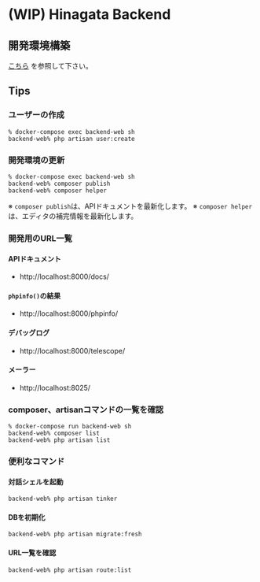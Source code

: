 # (WIP) Hinagata Backend

## 開発環境構築

[こちら](https://github.com/PaykeDeveloper/payke-hinagata/blob/main/README.md) を参照して下さい。

## Tips

### ユーザーの作成

```shell
% docker-compose exec backend-web sh
backend-web% php artisan user:create
```

### 開発環境の更新

```shell
% docker-compose exec backend-web sh
backend-web% composer publish
backend-web% composer helper
```

※ `composer publish`は、APIドキュメントを最新化します。 ※ `composer helper`は、エディタの補完情報を最新化します。

### 開発用のURL一覧

#### APIドキュメント

- http://localhost:8000/docs/

#### `phpinfo()`の結果

- http://localhost:8000/phpinfo/

#### デバッグログ

- http://localhost:8000/telescope/

#### メーラー

- http://localhost:8025/

### composer、artisanコマンドの一覧を確認

```shell
% docker-compose run backend-web sh
backend-web% composer list
backend-web% php artisan list
```

### 便利なコマンド

#### 対話シェルを起動

```shell
backend-web% php artisan tinker
```

#### DBを初期化

```shell
backend-web% php artisan migrate:fresh
```

#### URL一覧を確認

```shell
backend-web% php artisan route:list
```
